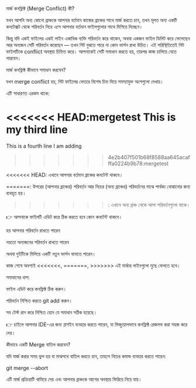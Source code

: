মার্জ কনফ্লিক্ট (Merge Conflict) কী?

যখন আপনি অন্য কোনো ব্রাঞ্চকে আপনার বর্তমান কাজের ব্রাঞ্চের সাথে মার্জ করতে চান, তখন মূলত অন্য একটি কনটেক্সট থেকে পরিবর্তন নিয়ে এসে আপনার বর্তমান ফাইলগুলোর সাথে মিশিয়ে দিচ্ছেন।

কিন্তু যদি একই ফাইলের একই লাইন একাধিক ব্যক্তি পরিবর্তন করে থাকেন, অথবা একজন ফাইল ডিলিট করে ফেলেছেন আর অন্যজন সেটি পরিবর্তন করেছেন — তখন গিট বুঝতে পারে না কোন ভার্সন রাখা উচিত।
এই পরিস্থিতিতেই গিট ফাইলটিকে conflict অবস্থায় চিহ্নিত করে। আপনাকেই সেটি সমাধান করতে হয়, তারপর কাজ চালিয়ে যেতে পারবেন।

মার্জ কনফ্লিক্ট কীভাবে সমাধান করবেন?

যখন merge conflict হয়, গিট ফাইলের ভেতরে বিশেষ চিহ্ন দিয়ে সমস্যাযুক্ত অংশগুলো দেখায়।

এটি সাধারণত এরকম থাকে:

<<<<<<< HEAD:mergetest
This is my third line
=======
This is a fourth line I am adding
>>>>>>> 4e2b407f501b68f8588aa645acafffa0224b9b78:mergetest


<<<<<<< HEAD: এখানে আপনার বর্তমান ব্রাঞ্চের কনটেন্ট থাকবে।

=======: উপরের (আপনার ব্রাঞ্চের) পরিবর্তন আর নিচের (অন্য ব্রাঞ্চের) পরিবর্তনের মাঝে পার্থক্য বোঝানোর জন্য ব্যবহৃত হয়।

>>>>>>>: এখানে অন্য ব্রাঞ্চ থেকে আসা পরিবর্তনগুলো থাকে।

👉 আপনাকে ফাইলটি এডিট করে ঠিক করতে হবে কোন কনটেন্ট থাকবে।

হয় আপনার পরিবর্তন রাখতে পারেন

নয়তো অন্যজনের পরিবর্তন রাখতে পারেন

অথবা দুইটিকে মিলিয়ে একটি নতুন ভার্সন বানাতে পারেন।

কাজ শেষে অবশ্যই <<<<<<<, =======, >>>>>>> এই মার্কার লাইনগুলো মুছে ফেলতে হবে।

সমাধানের ধাপ:

ফাইল এডিট করে কনফ্লিক্ট ঠিক করুন।

পরিবর্তন নিশ্চিত করতে git add করুন।

সব টেস্ট রান করে নিশ্চিত হোন যে সমাধান সঠিক হয়েছে।

👉 চাইলে আপনার IDE-এর জন্য প্লাগইন ব্যবহার করতে পারেন, যা ভিজ্যুয়ালভাবে কনফ্লিক্ট রেজলভ করা সহজ করে দেয়।

কীভাবে একটি Merge বাতিল করবেন?

যদি মার্জ করার সময় ভুল হয় বা মাঝপথে বাতিল করতে চান, তাহলে নিচের কমান্ড ব্যবহার করতে পারেন:

git merge --abort


এটি মার্জ প্রক্রিয়াটি থামিয়ে দেয় এবং আপনার ব্রাঞ্চকে আগের অবস্থায় ফিরিয়ে নিয়ে যায়।